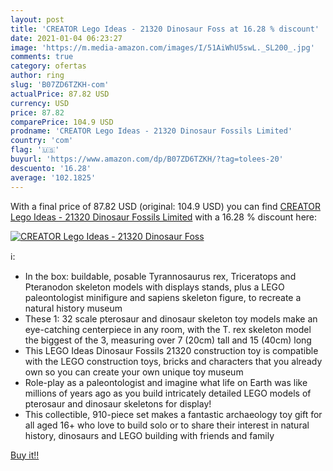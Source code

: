```yaml
---
layout: post
title: 'CREATOR Lego Ideas - 21320 Dinosaur Foss at 16.28 % discount'
date: 2021-01-04 06:23:27
image: 'https://m.media-amazon.com/images/I/51AiWhU5swL._SL200_.jpg'
comments: true
category: ofertas
author: ring
slug: 'B07ZD6TZKH-com'
actualPrice: 87.82 USD
currency: USD
price: 87.82
comparePrice: 104.9 USD
prodname: 'CREATOR Lego Ideas - 21320 Dinosaur Fossils Limited'
country: 'com'
flag: '🇺🇸'
buyurl: 'https://www.amazon.com/dp/B07ZD6TZKH/?tag=tolees-20'
descuento: '16.28'
average: '102.1825'
---
```


With a final price of 87.82 USD (original: 104.9 USD) you can find [CREATOR Lego Ideas - 21320 Dinosaur Fossils Limited](https://www.amazon.com/dp/B07ZD6TZKH/?tag=tolees-20) with a  16.28 % discount here:

[![CREATOR Lego Ideas - 21320 Dinosaur Foss](https://m.media-amazon.com/images/I/51AiWhU5swL._SL200_.jpg)](https://www.amazon.com/dp/B07ZD6TZKH/?tag=tolees-20)

ℹ️:

- In the box: buildable, posable Tyrannosaurus rex, Triceratops and Pteranodon skeleton models with displays stands, plus a LEGO paleontologist minifigure and sapiens skeleton figure, to recreate a natural history museum
- These 1: 32 scale pterosaur and dinosaur skeleton toy models make an eye-catching centerpiece in any room, with the T. rex skeleton model the biggest of the 3, measuring over 7 (20cm) tall and 15 (40cm) long
- This LEGO Ideas Dinosaur Fossils 21320 construction toy is compatible with the LEGO construction toys, bricks and characters that you already own so you can create your own unique toy museum
- Role-play as a paleontologist and imagine what life on Earth was like millions of years ago as you build intricately detailed LEGO models of pterosaur and dinosaur skeletons for display!
- This collectible, 910-piece set makes a fantastic archaeology toy gift for all aged 16+ who love to build solo or to share their interest in natural history, dinosaurs and LEGO building with friends and family

[Buy it!!](https://www.amazon.com/dp/B07ZD6TZKH/?tag=tolees-20)
